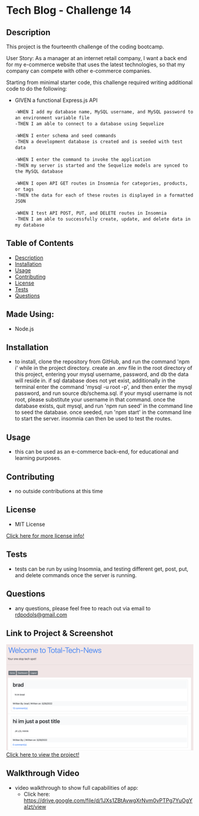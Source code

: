 # Tech Blog - Challenge 14

## Description
This project is the fourteenth challenge of the coding bootcamp.

User Story: As a manager at an internet retail company, I want a back end for my e-commerce website that uses the latest technologies, so that my company can compete with other e-commerce companies.

Starting from minimal starter code, this challenge required writing additional code to do the following:
*   GIVEN a functional Express.js API

        -WHEN I add my database name, MySQL username, and MySQL password to an environment variable file
        -THEN I am able to connect to a database using Sequelize

        -WHEN I enter schema and seed commands
        -THEN a development database is created and is seeded with test data

        -WHEN I enter the command to invoke the application
        -THEN my server is started and the Sequelize models are synced to the MySQL database

        -WHEN I open API GET routes in Insomnia for categories, products, or tags
        -THEN the data for each of these routes is displayed in a formatted JSON

        -WHEN I test API POST, PUT, and DELETE routes in Insomnia
        -THEN I am able to successfully create, update, and delete data in my database

## Table of Contents
- [Description](#description)
- [Installation](#installation)
- [Usage](#usage)
- [Contributing](#contributing)
- [License](#license)
- [Tests](#tests)
- [Questions](#questions)

## Made Using:
* Node.js

## Installation
* to install, clone the repository from GitHub, and run the command 'npm i' while in the project directory.  create an .env file in the root directory of this project, entering your mysql username, password, and db the data will reside in.  if sql database does not yet exist, additionally in the terminal enter the command 'mysql -u root -p', and then enter the mysql password, and run source db/schema.sql.  if your mysql username is not root, please substitute your username in that command.  once the database exists, quit mysql, and run 'npm run seed' in the command line to seed the database.  once seeded, run 'npm start' in the command line to start the server.  insomnia can then be used to test the routes.

## Usage
* this can be used as an e-commerce back-end, for educational and learning purposes.

## Contributing
* no outside contributions at this time

## License
* MIT License

[Click here for more license info!](https://choosealicense.com/licenses/mit/)

## Tests
* tests can be run by using Insomnia, and testing different get, post, put, and delete commands once the server is running.

## Questions
* any questions, please feel free to reach out via email to rdpodols@gmail.com

## Link to Project & Screenshot
![E-commerece-back-end Screenshot)](/assets/images/applicationImage1.png)
[Click here to view the project!](https://rpodols.github.io/e-commerce-back-end/)

## Walkthrough Video
* video walkthrough to show full capabilities of app:
    - Click here: https://drive.google.com/file/d/1JXs1ZBtAvwgXrNvm0vPTPg7YuOgYaIzt/view
